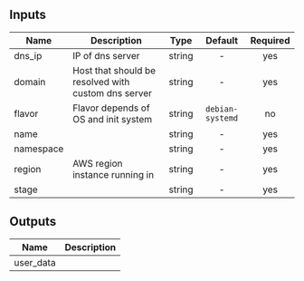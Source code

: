 
## Inputs

| Name | Description | Type | Default | Required |
|------|-------------|:----:|:-----:|:-----:|
| dns_ip | IP of dns server | string | - | yes |
| domain | Host that should be resolved with custom dns server | string | - | yes |
| flavor | Flavor depends of OS and init system | string | `debian-systemd` | no |
| name |  | string | - | yes |
| namespace |  | string | - | yes |
| region | AWS region instance running in | string | - | yes |
| stage |  | string | - | yes |

## Outputs

| Name | Description |
|------|-------------|
| user_data |  |

